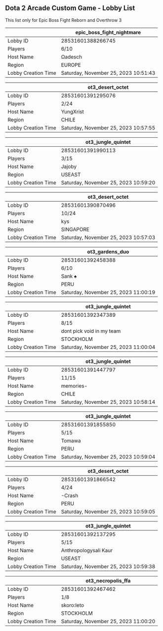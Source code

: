 ## Dota 2 Arcade Custom Game - Lobby List

This list only for Epic Boss Fight Reborn and Overthrow 3

|  | epic_boss_fight_nightmare |
| ------ | ------ |
| Lobby ID | 28531601388266745 |
| Players | 6/10 |
| Host Name | Ωadesch |
| Region | EUROPE |
| Lobby Creation Time | Saturday, November 25, 2023 10:51:43 |


|  | ot3_desert_octet |
| ------ | ------ |
| Lobby ID | 28531601391295076 |
| Players | 2/24 |
| Host Name | YungXrist |
| Region | CHILE |
| Lobby Creation Time | Saturday, November 25, 2023 10:57:55 |


|  | ot3_jungle_quintet |
| ------ | ------ |
| Lobby ID | 28531601391990113 |
| Players | 3/15 |
| Host Name | Jajoby |
| Region | USEAST |
| Lobby Creation Time | Saturday, November 25, 2023 10:59:20 |


|  | ot3_desert_octet |
| ------ | ------ |
| Lobby ID | 28531601390870496 |
| Players | 10/24 |
| Host Name | kys |
| Region | SINGAPORE |
| Lobby Creation Time | Saturday, November 25, 2023 10:57:03 |


|  | ot3_gardens_duo |
| ------ | ------ |
| Lobby ID | 28531601392458388 |
| Players | 6/10 |
| Host Name | Sank ♠ |
| Region | PERU |
| Lobby Creation Time | Saturday, November 25, 2023 11:00:19 |


|  | ot3_jungle_quintet |
| ------ | ------ |
| Lobby ID | 28531601392347389 |
| Players | 8/15 |
| Host Name | dont pick void in my team |
| Region | STOCKHOLM |
| Lobby Creation Time | Saturday, November 25, 2023 11:00:04 |


|  | ot3_jungle_quintet |
| ------ | ------ |
| Lobby ID | 28531601391447797 |
| Players | 11/15 |
| Host Name | memories- |
| Region | CHILE |
| Lobby Creation Time | Saturday, November 25, 2023 10:58:14 |


|  | ot3_jungle_quintet |
| ------ | ------ |
| Lobby ID | 28531601391855850 |
| Players | 5/15 |
| Host Name | Tomawa |
| Region | PERU |
| Lobby Creation Time | Saturday, November 25, 2023 10:59:04 |


|  | ot3_desert_octet |
| ------ | ------ |
| Lobby ID | 28531601391866542 |
| Players | 4/24 |
| Host Name | -Crash |
| Region | PERU |
| Lobby Creation Time | Saturday, November 25, 2023 10:59:05 |


|  | ot3_jungle_quintet |
| ------ | ------ |
| Lobby ID | 28531601392137295 |
| Players | 5/15 |
| Host Name | Anthropologysali Kaur |
| Region | USEAST |
| Lobby Creation Time | Saturday, November 25, 2023 10:59:38 |


|  | ot3_necropolis_ffa |
| ------ | ------ |
| Lobby ID | 28531601392467462 |
| Players | 1/8 |
| Host Name | skoro:leto |
| Region | STOCKHOLM |
| Lobby Creation Time | Saturday, November 25, 2023 11:00:20 |


